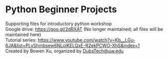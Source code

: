 # Python Beginner Projects
Supporting files for introductory python workshop  
Google drive: https://goo.gl/2dRXAT (No longer maintained; all files will be maintained here)  
Tutorial series: https://www.youtube.com/watch?v=Kb__LGu-6JA&list=PLyShmbsew6NLolKELQxE-R2ekPCWO-XhS&index=1  
Created by Bowen Xu, organized by DubsTech@uw.edu
